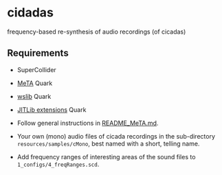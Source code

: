 # cidadas

frequency-based re-synthesis of audio recordings (of cicadas)


## Requirements

+ SuperCollider
+ [MeTA](https://github.com/3DMIN/MeTA) Quark
+ [wslib](https://github.com/supercollider-quarks/wslib) Quark
+ [JITLib extensions](https://github.com/supercollider-quarks/JITLibExtensions) Quark

+ Follow general instructions in [README_MeTA.md](./README_MeTA.md).
+ Your own (mono) audio files of cicada recordings in the sub-directory `resources/samples/cMono`, best named with a short, telling name.
+ Add frequency ranges of interesting areas of the sound files to  `1_configs/4_freqRanges.scd`.
